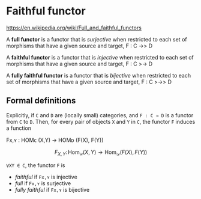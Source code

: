 # Faithful functor

https://en.wikipedia.org/wiki/Full_and_faithful_functors

A **full functor** is a functor that is *surjective* when restricted to each set of morphisms that have a given source and target, F : C ->> D

A **faithful functor** is a functor that is *injective* when restricted to each set of morphisms that have a given source and target, F : C >-> D

A **fully faithful functor** is a functor that is *bijective* when restricted to each set of morphisms that have a given source and target, F : C >->> D


## Formal definitions

Explicitly, if `C` and `D` are (locally small) categories, 
and `F : C → D` is a functor from `C` to `D`. Then, 
for every pair of objects `X` and `Y` in `C`, 
the functor `F` induces a function

Fx,ʏ : HOMᴄ (X,Y) -> HOMᴅ (F(X), F(Y))

$$
  F_{X,Y} 
  \colon 
  \mathrm{Hom}_ {\mathcal C}(X,Y) 
  \rightarrow
  \mathrm{Hom}_ {\mathcal D}(F(X),F(Y))
$$

`∀XY ∈ C`, the functor `F` is
* *faithful*       if `Fx,ʏ` is injective
* *full*           if `Fx,ʏ` is surjective
* *fully faithful* if `Fx,ʏ` is bijective
